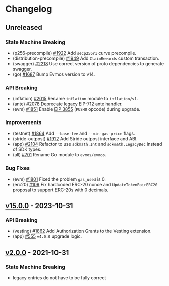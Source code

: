 <!--
Some comments at head of file...
-->
# Changelog

## Unreleased

### State Machine Breaking

- (p256-precompile) [#1922](https://github.com/evmos/evmos/pull/1922) Add `secp256r1` curve precompile.
- (distribution-precompile) [#1949](https://github.com/evmos/evmos/pull/1949) Add `ClaimRewards` custom transaction.
- (swagger) [#2218](https://github.com/evmos/evmos/pull/2218) Use correct version of proto dependencies to generate swagger.
- (go) [#1687](https://github.com/evmos/evmos/pull/1687) Bump Evmos version to v14.

### API Breaking

- (inflation) [#2015](https://github.com/evmos/evmos/pull/2015) Rename `inflation` module to `inflation/v1`.
- (ante) [#2078](https://github.com/evmos/evmos/pull/2078) Deprecate legacy EIP-712 ante handler.
- (evm) [#1851](https://github.com/evmos/evmos/pull/1851) Enable [EIP 3855](https://eips.ethereum.org/EIPS/eip-3855) (`PUSH0` opcode) during upgrade.

### Improvements

- (testnet) [#1864](https://github.com/evmos/evmos/pull/1864) Add `--base-fee` and `--min-gas-price` flags.
- (stride-outpost) [#1912](https://github.com/evmos/evmos/pull/1912) Add Stride outpost interface and ABI.
- (app) [#2104](https://github.com/evmos/evmos/pull/2104) Refactor to use `sdkmath.Int` and `sdkmath.LegacyDec` instead of SDK types.
- (all) [#701](https://github.com/evmos/evmos/pull/701) Rename Go module to `evmos/evmos`.

### Bug Fixes

- (evm) [#1801](https://github.com/evmos/evmos/pull/1801) Fixed the problem `gas_used` is 0.
- (erc20) [#109](https://github.com/evmos/evmos/pull/109) Fix hardcoded ERC-20 nonce and `UpdateTokenPairERC20` proposal to support ERC-20s with 0 decimals.

## [v15.0.0](https://github.com/evmos/evmos/releases/tag/v15.0.0) - 2023-10-31

### API Breaking

- (vesting) [#1862](https://github.com/evmos/evmos/pull/1862) Add Authorization Grants to the Vesting extension.
- (app) [#555](https://github.com/evmos/evmos/pull/555) `v4.0.0` upgrade logic.

## [v2.0.0](https://github.com/evmos/evmos/releases/tag/v2.0.0) - 2021-10-31

### State Machine Breaking

- legacy entries do not have to be fully correct
